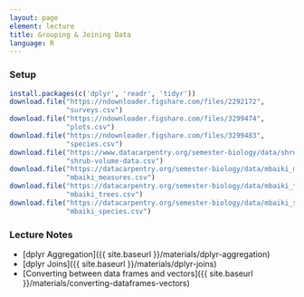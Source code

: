 ```yaml
---
layout: page
element: lecture
title: Grouping & Joining Data
language: R
---
```


### Setup

```r
install.packages(c('dplyr', 'readr', 'tidyr'))
download.file("https://ndownloader.figshare.com/files/2292172",
              "surveys.csv")
download.file("https://ndownloader.figshare.com/files/3299474",
              "plots.csv")
download.file("https://ndownloader.figshare.com/files/3299483",
              "species.csv")
download.file("https://www.datacarpentry.org/semester-biology/data/shrub-volume-data.csv",
              "shrub-volume-data.csv")
download.file("https://datacarpentry.org/semester-biology/data/mbaiki_measures.csv",
              "mbaiki_measures.csv")
download.file("https://datacarpentry.org/semester-biology/data/mbaiki_trees.csv",
              "mbaiki_trees.csv")
download.file("https://datacarpentry.org/semester-biology/data/mbaiki_species.csv",
              "mbaiki_species.csv")
```

### Lecture Notes

* [dplyr Aggregation]({{ site.baseurl }}/materials/dplyr-aggregation)
* [dplyr Joins]({{ site.baseurl }}/materials/dplyr-joins)
* [Converting between data frames and vectors]({{ site.baseurl }}/materials/converting-dataframes-vectors)
